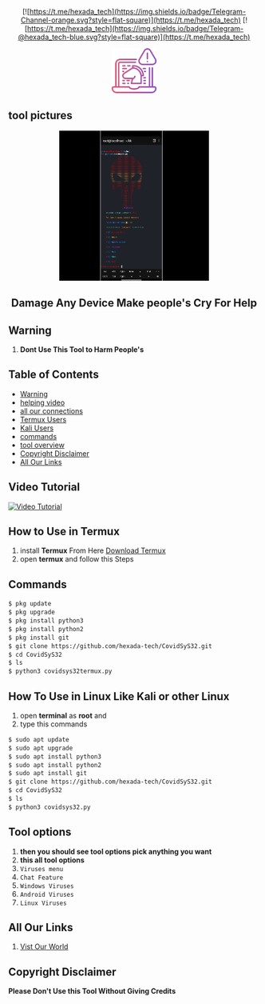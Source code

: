<div align="center">

[![https://t.me/hexada_tech](https://img.shields.io/badge/Telegram-Channel-orange.svg?style=flat-square)](https://t.me/hexada_tech)
[![https://t.me/hexada_tech](https://img.shields.io/badge/Telegram-@hexada_tech-blue.svg?style=flat-square)](https://t.me/hexada_tech)

</div>

<p align='center'><img style="height:90px;width:90px" src="ic.png" ></p>

## tool pictures

<p align='center'><img style="height:300px;width:300px" src="background.jpg" ></p>

<h2 align='center'>Damage Any Device Make people's Cry For Help</h2>

## Warning

1. **Dont Use This Tool to Harm People's**

## Table of Contents

- [Warning](#Warning)
- [helping video](#Video-Tutorial)
- [all our connections](#All-our-Bots-in-this-channel)
- [Termux Users](#How-to-Use-in-Termux)
- [Kali Users](#How-To-Use-in-Linux-Like-Kali-or-other-Linux)
- [commands](#Commands)
- [tool overview](#Tool-options)
- [Copyright Disclaimer](#Copyright-Disclaimer)
- [All Our Links](#All-Our-Links)

## Video Tutorial 

[![Video Tutorial](https://github.com/hexada-tech/inforamtion-hack-bot/blob/main/thumb.jpg)](https://github.com/hexada-tech/inforamtion-hack-bot/raw/main/small%20kk.mp4)

## How to Use in Termux
1. install **Termux** From Here [Download Termux](https://f-droid.org/en/packages/com.termux/)
1. open **termux** and follow this Steps
## Commands
```bash
$ pkg update
$ pkg upgrade
$ pkg install python3
$ pkg install python2
$ pkg install git
$ git clone https://github.com/hexada-tech/CovidSyS32.git
$ cd CovidSyS32
$ ls
$ python3 covidsys32termux.py
```
## How To Use in Linux Like Kali or other Linux
1. open **terminal** as **root** and
1. type this commands
```bash
$ sudo apt update
$ sudo apt upgrade
$ sudo apt install python3
$ sudo apt install python2
$ sudo apt install git
$ git clone https://github.com/hexada-tech/CovidSyS32.git
$ cd CovidSyS32
$ ls
$ python3 covidsys32.py
```

## Tool options
1. **then you should see tool options pick anything you want**
1. **this all tool options**
1. `Viruses menu`
1. `Chat Feature`
1. `Windows Viruses`
1. `Android Viruses`
1. `Linux Viruses`
## All Our Links 
1. [Vist Our World](https://t.me/hexada_tech_info)
## Copyright Disclaimer
**Please Don't Use this Tool Without Giving Credits**
